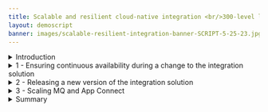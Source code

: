 ```yaml
---
title: Scalable and resilient cloud-native integration <br/>300-level live demo
layout: demoscript
banner: images/scalable-resilient-integration-banner-SCRIPT-5-25-23.jpg
---
```


<span id="top"></span>

<details>

<summary>Introduction</summary>

<br/>

Today we will see how Focus Bank maintains and enhances its cloud-native integration. The bank recently implemented a new mobile application that requires access to the core banking system. This application, and the integration it relies on, were built using cloud-native principles, allowing it to scale elastically and to be resilient to failure.

<br/>

We’ll see the behavior of the integration during a maintenance window in which IBM MQ and IBM App Connect are restarted. Then Focus Bank will release an upgrade to the application, increasing the product version of IBM MQ and deploying new features for the application. Finally, Focus Bank will scale out the application to handle an expected increase in load, and we’ll see how this is transparent to the application.

<br/>

Let’s get started!

<br/>

(Demo intro slides <a href="https://ibm.box.com/s/quzwd2gvn7zbo9oo19xi1o05gtdlvmwj" target="_blank" rel="noreferrer">here</a>)

<br/>

(Printer-ready PDF of demo script <a href="https://ibm.box.com/s/jsz9v4mva1jdz7gg1fls3xk4rhgiezvh" target="_blank" rel="noreferrer">here</a>)

</details>

<details>

<summary>1 - Ensuring continuous availability during a change to the integration solution</summary>

<br/>

| **1.1** | **Understand the application integration flow** |
| :--- | :--- |
| **Narration** | Focus Bank has implemented a mobile application for its customers, requiring a resilient and scalable cloud-native integration between the mobile app and the bank's core banking system. <br/><br/>The performance dashboard shows the end users' mobile phone requesting operations against the core banking system (1). These mobile requests are distributed across three IBM App Connect runtimes (2), but this can be reduced and increased based on the load. The bank uses IBM MQ for internal connectivity (3). The App Connect runtimes transform the HTTP mobile app requests into MQ messages for the core banking system (4). Like App Connect, MQ also has multiple runtimes with the ability to scale the number of instances based on the demand. <br/><br/>The architecture has been deliberately created to allow calls to pass through any of the MQ instances to assure a loosely coupled topology. For complete resilience in the case of a failure, a different MQ instance can even be used for the request and response of a single interaction. |
| **Action** &nbsp; 1.1.1 | Show the application dashboard, and walk through as outlined in the narration above. <br/><br/> <img src="https://raw.githubusercontent.com/ibm-garage-tsa/platinum-demos/master/src/pages/300-integration-scalable-and-resilient-cloud-native-integration/images/1-1-1-applications-dashboard.png" width="800" /> |

| **1.2** | **Failover App Connect** |
| :--- | :--- |
| **Narration** | The infrastructure team is upgrading the worker nodes that run the application. This causes containers to be restarted as the upgrade ripples through the environment. Although it should not impact end users, as each component of the solution is resilient to failure, the integration team wants to watch the real-time traffic as this is the first change since the application went live. <br/><br/>The App Connect and MQ graphs will change as the containers are deleted and re-started on another machine. The integration team expects to see the mobile app throughput graph remain constant throughout the upgrade. <br/><br/>We will simulate the worker node upgrade by deleting the running App Connect containers within the Red Hat OpenShift console.<br/><br/>You will notice the throughput of one of the App Connect runtimes will drop to zero and then automatically recover. |
| **Action** &nbsp; 1.2.1 | Copy the identifier for the middle App Connect runtime. <br/><br/> <img src="https://raw.githubusercontent.com/ibm-garage-tsa/platinum-demos/master/src/pages/300-integration-scalable-and-resilient-cloud-native-integration/images/1-2-1-copy-identifier.png" width="800" /> |
| **Action** &nbsp; 1.2.2 | Change tabs to the Red Hat OpenShift console, navigate to **Workloads -> Pods** (1), paste the identifier you copied in the prior step into the filter (2) and press enter. <br/><br/> <img src="https://raw.githubusercontent.com/ibm-garage-tsa/platinum-demos/master/src/pages/300-integration-scalable-and-resilient-cloud-native-integration/images/1-2-2-paste-identifier.png" width="800" /> |
| **Action** &nbsp; 1.2.3 | Click the overflow menu (1) and select **Delete Pod** (2). <br/><br/> <img src="https://raw.githubusercontent.com/ibm-garage-tsa/platinum-demos/master/src/pages/300-integration-scalable-and-resilient-cloud-native-integration/images/1-2-3-delete-pod.png" width="800" /> |
| **Action** &nbsp; 1.2.4 | Confirm the deletion by clicking **Delete**. (The graph is continuously updating on the dashboard, and will only show the failure for 50 seconds. Bear in mind, once you have clicked on this button, you will want to navigate back to the appication dashboard before 50 seconds have elapsed.)<br/><br/> <img src="https://raw.githubusercontent.com/ibm-garage-tsa/platinum-demos/master/src/pages/300-integration-scalable-and-resilient-cloud-native-integration/images/1-2-4-confirm-delete.png" width="800" /> |
| **Narration** | The integration team notices the throughput dropping to zero on the App Connect runtime in the middle of the dashboard. The remaining two instances immediately take over the load. This is expected as the team designed the system with the assumption that the remaining two runtimes would be able to handle the load. |
| **Action** &nbsp; 1.2.5 | Show that the throughput of the middle runtime has dropped to zero, while the other two have increased. <br/><br/> <img src="https://raw.githubusercontent.com/ibm-garage-tsa/platinum-demos/master/src/pages/300-integration-scalable-and-resilient-cloud-native-integration/images/1-2-5-application-dashboard.png" width="800" /> |
| **Narration** | After a minute the team members see the identifier for the middle runtime change to the identity of the new container. They see traffic immediately being distributed across all three instances.<br/><br/>They see that the mobile app traffic continued to be processed without being impacted by the failure. |
| **Action** &nbsp; 1.2.6 | Wait for the middle runtime's name to change, and highlight that the traffic is automatically re-balanced.<br/><br/><InlineNotification>It's common that the MQ traffic may be out of balance for a couple of seconds. This occurs while the connections from the new App Connect runtime are automatically rebalanced by MQ. </InlineNotification><br/> <img src="https://raw.githubusercontent.com/ibm-garage-tsa/platinum-demos/master/src/pages/300-integration-scalable-and-resilient-cloud-native-integration/images/1-2-6-traffic-rebalanced.png" width="800" /> |
| **Action** &nbsp; 1.2.7 | Highlight how the traffic is now fully re-balanced across all runtimes, while the mobile app throughput never changed.<br/><br/> <img src="https://raw.githubusercontent.com/ibm-garage-tsa/platinum-demos/master/src/pages/300-integration-scalable-and-resilient-cloud-native-integration/images/1-2-7-throughput-unchanged.png" width="800" /> |

| **1.3** | **Failover MQ** |
| :--- | :--- |
| **Narration** | Each MQ Queue Manager has been deployed using the Native HA feature. This means three containers, each on separate worker nodes, coordinate to provide a single logical Queue Manager with very high availability (HA). Each container has its own data store, but only one of these containers is the leader, with the remaining two as followers. The leader ensures the followers also receive a copy of all the messages. If the leader fails, a new leader is promoted within seconds. <br/><br/> To enable scaling, traffic from applications is spread evenly across queue managers which are grouped into a “uniform cluster." In our case there are two such queue managers in the cluster, but more could be added as needed providing linear horizontal scalability.<br/><br/> Let’s simulate the worker node upgrade by deleting the running MQ container within the Red Hat OpenShift console. |
| **Action** &nbsp; 1.3.1 | Change tabs to the Red Hat OpenShift console. Navigate to **Workloads -> Pods** (1), type **ucqm2-** into the filter (2) and press enter.<br/><br/> <img src="https://raw.githubusercontent.com/ibm-garage-tsa/platinum-demos/master/src/pages/300-integration-scalable-and-resilient-cloud-native-integration/images/1-3-1-press-enter.png" width="800" /> |
| **Action** &nbsp; 1.3.2 | Select the overflow menu (1) for the leader of the Native HA set (the one with **Ready** state of **1/1**) (2), and select **Delete Pod** (3).<br/><br/> <img src="https://raw.githubusercontent.com/ibm-garage-tsa/platinum-demos/master/src/pages/300-integration-scalable-and-resilient-cloud-native-integration/images/1-3-2-delete-pod.png" width="800" /> |
| **Action** &nbsp; 1.3.3 | Confirm the deletion by clicking **Delete**.<br/><br/> <img src="https://raw.githubusercontent.com/ibm-garage-tsa/platinum-demos/master/src/pages/300-integration-scalable-and-resilient-cloud-native-integration/images/1-3-3-click-delete.png" width="800" /> |
| **Narration** | The team watches the traffic briefly drop for queue manager ucqm2. Ucqm1 takes over the load until ucqm2 has recovered. <br/><br/>The team members are happy to see that the mobile app traffic continues to be processed at the same rate, despite the failover. |
| **Action** &nbsp; 1.3.4 | Immediately return to the application dashboard to see the decline in throughput for ucqm2, and the increase for ucqm1 (1). You are unlikely to see the throughput decline to zero as the MQ recovery is so rapid. Again, highlight that the mobile app traffic remains constant, with no message loss (2).<br/><br/> <img src="https://raw.githubusercontent.com/ibm-garage-tsa/platinum-demos/master/src/pages/300-integration-scalable-and-resilient-cloud-native-integration/images/1-3-4-dashboard-decline.png" width="800" /> |

<br/>

**[Go to top](#place1)**

</details>

<details>

<summary>2 - Releasing a new version of the integration solution</summary>

<br/>

| **2.1** | **Trigger a change from a source repository** |
| :--- | :--- |
| **Narration** | The mobile app team has requested a new feature that pushes a notification for each transaction, confirming the transaction has been successful. This involves sending a copy of the response message from the core banking system to the notification service. The team uses a feature in IBM MQ called streaming queues. They write a line of MQ configuration to stream messages to the notification queue. <br/><br/>A new version of IBM MQ was recently released and Focus Bank is moving to this release in the same time they update the mobile functionality. <br/><br/>The deployment of the application is automated using a pipeline technology called Tekton. Tekton is built into OpenShift, with all the deployment artifacts within GitHub as declarative configuration. <br/><br/>The team historically implemented MQ configuration changes monthly, and MQ product version upgrades every 2 years. Implementing these changes through the pipeline allows them to be made in a repeatable way. The cloud-native resilient design means changes can be applied without affecting the live traffic. This has transformed how the team operates and the speed they can work at. <br/><br/>The team has a pipeline to deploy the solution that will be used to complete the updates. They use a ripple deployment to assure one queue manager is updated at a time, protecting the overall availability. <br/><br/>There are multiple ways the pipeline can be triggered. For instance, a change to the code within a GitHub repository can cause an event that triggers the pipeline. In our case, we will simulate this triggering by clicking on the Deploy button within the application dashboard.<br/><br/>This pulls a different GitHub branch, which contains the updated artifacts and applies them to the environment. |
| **Action** &nbsp; 2.1.1 | In a new browser tab, open the <a href="https://github.com/IBM/platinum-demo-code-cloud-native-integration/blob/notification/mq/uniformcluster/deploy/uniformclusterQMConfig.yaml_template" target="_blank" rel="noreferrer">code repository</a>. Show the **alter** line (1) that configures messages to be streamed from the existing response queue.<br/><br/> <img src="https://raw.githubusercontent.com/ibm-garage-tsa/platinum-demos/master/src/pages/300-integration-scalable-and-resilient-cloud-native-integration/images/2-1-1-alter-line.png" width="800" /> |
| **Action** &nbsp; 2.1.2 | Show the updated version number for IBM MQ within <a href="https://github.com/callumpjackson/cloud-native-integration/blob/notification/mq/uniformcluster/deploy/uniformclusterQM1.yaml_template" target="_blank" rel="noreferrer">GitHub</a>. <br/><br/><img src="https://raw.githubusercontent.com/ibm-garage-tsa/platinum-demos/master/src/pages/300-integration-scalable-and-resilient-cloud-native-integration/images/2-1-2-updated-version.png" width="800" /> |
| **Action** &nbsp; 2.1.3 | Return to the application dashboard, scroll down, and click the **Deploy** button. <br/><br/> <img src="https://raw.githubusercontent.com/ibm-garage-tsa/platinum-demos/master/src/pages/300-integration-scalable-and-resilient-cloud-native-integration/images/2-1-3-click-deploy.png" width="800" /> |

| **2.2** | **Monitor the roll-out** |
| :--- | :--- |
| **Narration** | The team configures the pipeline to complete a rolling upgrade of the IBM MQ queue managers. As each queue manager is updated with the additional configuration of the streaming queue, mobile users will start to see notifications of their banking transactions in their mobile application. The additional traffic will be visible in the dashboard via the notification service chart. <br/><br/>The team can see the upgrade ripple through the queue managers, as the notification service starts to receive half the traffic and then all the traffic. |
| **Action** &nbsp; 2.2.1 | Show the MQ version numbers in the application dashboard. <br/><br/> <img src="https://raw.githubusercontent.com/ibm-garage-tsa/platinum-demos/master/src/pages/300-integration-scalable-and-resilient-cloud-native-integration/images/2-2-1-version-numbers.png" width="800" /> |
| **Action** &nbsp; 2.2.2 | Show how one queue manager is updated at a time, and one container at a time. As shown below, 1/3 once one of the containers has been updated. <br/><br/> <img src="https://raw.githubusercontent.com/ibm-garage-tsa/platinum-demos/master/src/pages/300-integration-scalable-and-resilient-cloud-native-integration/images/2-2-2-updating.png" width="800" /> |
| **Action** &nbsp; 2.2.3 | When the final container is restarting, show the drop in traffic for ucqm1 as the connections are temporarily re-distributed to the other queue manager.<br/><br/><InlineNotification>The dip in ucqm1 is due to the active queue manager container being updated. The peak in ucqm2 occurs during this dip as it automatically takes over the load.</InlineNotification> <br/> <img src="https://raw.githubusercontent.com/ibm-garage-tsa/platinum-demos/master/src/pages/300-integration-scalable-and-resilient-cloud-native-integration/images/2-2-3-drop-in-traffic.png" width="800" /> |
| **Action** &nbsp; 2.2.4 | Show that while the ripple upgrade continues, the mobile app traffic is unaffected.<br/><br/> <img src="https://raw.githubusercontent.com/ibm-garage-tsa/platinum-demos/master/src/pages/300-integration-scalable-and-resilient-cloud-native-integration/images/2-2-4-mobile-traffic-unaffected.png" width="800" /> |
| **Action** &nbsp; 2.2.5 | Show that the notification service immediately starts to receive traffic.<br/><br/> <img src="https://raw.githubusercontent.com/ibm-garage-tsa/platinum-demos/master/src/pages/300-integration-scalable-and-resilient-cloud-native-integration/images/2-2-5-notification-service-traffic-starts.png" width="800" /> |
| **Action** &nbsp; 2.2.6 | Show that all the MQ queue managers have been successfully upgraded (1) and the environment is back to being balanced, with the mobile app traffic unaffected (2). <br/><br/> <img src="https://raw.githubusercontent.com/ibm-garage-tsa/platinum-demos/master/src/pages/300-integration-scalable-and-resilient-cloud-native-integration/images/2-2-6-queue-managers-upgraded.png" width="800" /> |
| **Action** &nbsp; 2.2.7 | Show that the notification service traffic levels have increased. <br/><br/> <img src="https://raw.githubusercontent.com/ibm-garage-tsa/platinum-demos/master/src/pages/300-integration-scalable-and-resilient-cloud-native-integration/images/2-2-7-notification-service-traffic-increased.png" width="800" /> |

<br/>

**[Go to top](#place1)**

</details>

<details>

<summary>3 - Scaling MQ and App Connect </summary>

<br/>

| **3.1** | **Scale MQ via a pipeline** |
| :--- | :--- |
| **Narration** | The marketing department has notified the team that a major promotion of the mobile app will go live tomorrow. Marketing forecasts this will increase the mobile app user base by 50%. The team quickly determines the likely impact and decides it makes sense to scale MQ and App Connect - after all, they can always shrink down the number of instances if the user base doesn’t expand as quickly as marketing predicts. <br/><br/>The team updates two files, one to define a third queue manager, and a second to scale App Connect to a fourth instance. Like before, they will manually trigger the pipeline to scale from our application dashboard. <br/><br/>The team checks on the pipeline process and opens the Red Hat OpenShift console. The team members see the pipeline has started. They click into the pipeline run to see its progress. <br/><br/>They see that the pipeline has successfully pulled files from the GitHub repository, and is deploying the new instance of IBM MQ. As this is a production environment, MQ is deployed in a HA configuration with three containers, and three storage devices. This will take a couple of minutes to complete. <br/><br/>Once completed, the team switches back to the application dashboard and sees the new MQ runtime appear, and the traffic is balanced across the three instances. They notice that the mobile app traffic continues un-interrupted during the scaling activity. |
| **Action** &nbsp; 3.1.1 | Click the **Scale** button associated with the Mobile App section.<br/><br/> <img src="https://raw.githubusercontent.com/ibm-garage-tsa/platinum-demos/master/src/pages/300-integration-scalable-and-resilient-cloud-native-integration/images/3-1-1-click-scale.png" width="800" /> |
| **Action** &nbsp; 3.1.2 | Change tabs to the OpenShift console and navigate to the **Pipelines** section (1). Click the pipeline run that has just started (2). <br/><br/> <img src="https://raw.githubusercontent.com/ibm-garage-tsa/platinum-demos/master/src/pages/300-integration-scalable-and-resilient-cloud-native-integration/images/3-1-2-click-scale.png" width="800" /> |
| **Action** &nbsp; 3.1.3 | Explain the pipeline flow as outlined in the narration. <br/><br/> <img src="https://raw.githubusercontent.com/ibm-garage-tsa/platinum-demos/master/src/pages/300-integration-scalable-and-resilient-cloud-native-integration/images/3-1-3-pipeline-flow.png" width="800" /> |
| **Action** &nbsp; 3.1.4 | Wait for the pipeline to complete the **deploy-mq** task.<br/><br/> <img src="https://raw.githubusercontent.com/ibm-garage-tsa/platinum-demos/master/src/pages/300-integration-scalable-and-resilient-cloud-native-integration/images/3-1-4-deploy-mq.png" width="800" /> |
| **Action** &nbsp; 3.1.5 | Return to the application dashboard and see the third MQ runtime appear.<br/><br/> <img src="https://raw.githubusercontent.com/ibm-garage-tsa/platinum-demos/master/src/pages/300-integration-scalable-and-resilient-cloud-native-integration/images/3-1-5-third-mq.png" width="800" /> |
| **Action** &nbsp; 3.1.6 | Wait until the MQ traffic is balanced. This may take 30 seconds as connections from an application are spread evenly across the queue managers. <br/><br/> <img src="https://raw.githubusercontent.com/ibm-garage-tsa/platinum-demos/master/src/pages/300-integration-scalable-and-resilient-cloud-native-integration/images/3-1-6-traffic-balanced.png" width="800" /> |
  
| **3.2** | **Scale App Connect via a pipeline** |
| :--- | :--- |
| **Narration** | The pipeline continues and scales the App Connect instances. The team watches the pipeline within the OpenShift console. This time they notice that it appears quicker than MQ. This is because no storage devices are required for an App Connect runtime. <br/><br/>The team leaves work happy with the environment ready for the new load expected tomorrow. |
| **Action** &nbsp; 3.2.1 | Navigate back to the OpenShift console and wait until the **deploy-ace** task has successfully completed.<br/><br/> <img src="https://raw.githubusercontent.com/ibm-garage-tsa/platinum-demos/master/src/pages/300-integration-scalable-and-resilient-cloud-native-integration/images/3-2-1-deploy-successful.png" width="800" /> |
| **Action** &nbsp; 3.2.2 | Immediately return to the application dashboard to see the fourth instance appear and the workload being distributed. <br/><br/> <img src="https://raw.githubusercontent.com/ibm-garage-tsa/platinum-demos/master/src/pages/300-integration-scalable-and-resilient-cloud-native-integration/images/3-2-1-fourth-instance.png" width="800" /> <br/><InlineNotification>If you look closely, you may see the MQ traffic is briefly un-balanced. This will only last a few seconds as the connections are rebalanced. </InlineNotification> <br/><img src="https://raw.githubusercontent.com/ibm-garage-tsa/platinum-demos/master/src/pages/300-integration-scalable-and-resilient-cloud-native-integration/images/3-2-1-fourth-instance-unbalanced.png" width="800" />|
  
| **3.3** | **Increase the workload ** |
| :--- | :--- |
| **Narration** | In the morning, just before the marketing communication is sent out, the team loads the application dashboard to check the load. They watch as the load increases and see both MQ and App Connect easily handling the increase. |
| **Action** &nbsp; 3.3.1 | Click the **Request+** button. <br/><br/> <img src="https://raw.githubusercontent.com/ibm-garage-tsa/platinum-demos/master/src/pages/300-integration-scalable-and-resilient-cloud-native-integration/images/3-3-1-request-button.png" width="800" /> |
| **Action** &nbsp; 3.3.2 | Show all layers of the architecture behaving as expected. The mobile app traffic (1) has increased, and the MQ queue managers (2) are easily handling the load. <br/><br/> <img src="https://raw.githubusercontent.com/ibm-garage-tsa/platinum-demos/master/src/pages/300-integration-scalable-and-resilient-cloud-native-integration/images/3-3-2-all-layers.png" width="800" /> |
  
<br/>

**[Go to top](#place1)**

</details>

<details>

<summary>Summary</summary>

<br/>

In this demo we showed how Focus Corps used IBM MQ and IBM App Connect Enterprise to build a cloud-native integration, allowing it to scale elastically and to be resilient to failure. Specifically, we looked at how declarative configuration was stored within a code repository and the deployment automated using a pipeline. The automation helps avoid human errors and reduces the effort involved. We explored how both IBM MQ and IBM App Connect Enterprise are resilient to failure, and can be scaled based on the expected demand. A key focus was to show that end users are unaffected by failures, deployments and scaling of the environment. This has transformed how quickly the team can respond to change requests without affecting the end user's experience.

<br/>

Thank you for attending today’s presentation.

<br/>

**[Go to top](#place1)**

</details>